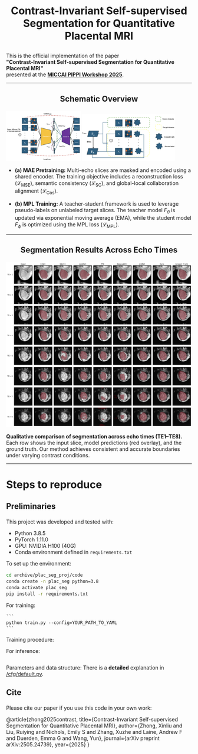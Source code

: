 # <p align="center">Contrast-Invariant Self-supervised Segmentation for Quantitative Placental MRI</p>

This is the official implementation of the paper  
**"Contrast-Invariant Self-supervised Segmentation for Quantitative Placental MRI"**  
presented at the [**MICCAI PIPPI Workshop 2025**](https://arxiv.org/abs/2505.24739).

---

## <p align="center"> Schematic Overview</p>

<p float="left">
  <img src="https://github.com/ygritte723/coninv-MRI/blob/master/images/semantic_mae_architecture.png" width="40%" />
  <img src="https://github.com/ygritte723/coninv-MRI/blob/master/images/semantic_mpl_architecture.png" width="50%" />
</p>

- **(a) MAE Pretraining:** Multi-echo slices are masked and encoded using a shared encoder. The training objective includes a reconstruction loss ($\mathcal{L}_{\text{MSE}}$), semantic consistency ($\mathcal{L}_{\text{SC}}$), and global-local collaboration alignment ($\mathcal{L}_{\text{Cos}}$).

- **(b) MPL Training:** A teacher-student framework is used to leverage pseudo-labels on unlabeled target slices. The teacher model $F_\theta$ is updated via exponential moving average (EMA), while the student model $F_\phi$ is optimized using the MPL loss ($\mathcal{L}_{\text{MPL}}$).
---

## <p align="center"> Segmentation Results Across Echo Times</p>

![](https://github.com/ygritte723/coninv-MRI/blob/master/images/comparison_1.png)

**Qualitative comparison of segmentation across echo times (TE1–TE8).**  
Each row shows the input slice, model predictions (red overlay), and the ground truth.  Our method achieves consistent and accurate boundaries under varying contrast conditions.

---


# <p> Steps to reproduce</p>


## <p>  Preliminaries  </p> 

This project was developed and tested with:

- Python 3.8.5  
- PyTorch 1.11.0  
- GPU: NVIDIA H100 (40G)  
- Conda environment defined in `requirements.txt`

To set up the environment:

```bash
cd archive/plac_seg_proj/code
conda create -n plac_seg python=3.8
conda activate plac_seg
pip install -r requirements.txt
```


For training: 
    
    ```
    python train.py --config=YOUR_PATH_TO_YAML
    ```
Training procedure:
    

For inference: 

   ``` python test.py # be sure to edit the test.py
```

Parameters and data structure: 
There is a **detailed** explanation in [/cfg/default.py](https://github.com/ygritte723/coninv-MRI/blob/master/cfg/default.py).


## <p> Cite </p>
Please cite our paper if you use this code in your own work:<br>

@article{zhong2025contrast,
  title={Contrast-Invariant Self-supervised Segmentation for Quantitative Placental MRI},
  author={Zhong, Xinliu and Liu, Ruiying and Nichols, Emily S and Zhang, Xuzhe and Laine, Andrew F and Duerden, Emma G and Wang, Yun},
  journal={arXiv preprint arXiv:2505.24739},
  year={2025}
}




